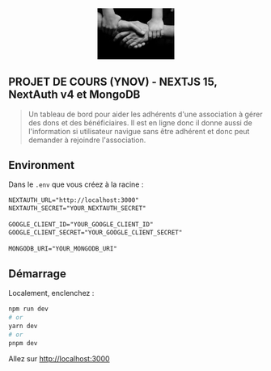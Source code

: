
<div align="center">
  <img src='hands.jpg' width="30%">
</div>

## PROJET DE COURS (YNOV) - NEXTJS 15, NextAuth v4 et MongoDB

>Un tableau de bord pour aider les adhérents d'une association à gérer des dons et des bénéficiaires.
>Il est en ligne donc il donne aussi de l'information si utilisateur navigue sans être adhérent et donc peut demander à rejoindre l'association.

## Environment

Dans le `.env` que vous créez à la racine :

```env
NEXTAUTH_URL="http://localhost:3000"
NEXTAUTH_SECRET="YOUR_NEXTAUTH_SECRET"

GOOGLE_CLIENT_ID="YOUR_GOOGLE_CLIENT_ID"
GOOGLE_CLIENT_SECRET="YOUR_GOOGLE_CLIENT_SECRET"

MONGODB_URI="YOUR_MONGODB_URI"
```

## Démarrage

Localement, enclenchez :

```bash
npm run dev
# or
yarn dev
# or
pnpm dev
```

Allez sur [http://localhost:3000](http://localhost:3000)